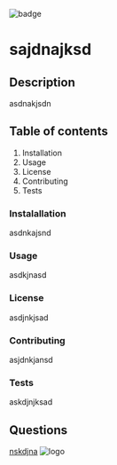 

![badge](https://img.shields.io/github/followers/tassim?style=social)

# sajdnajksd

## Description
asdnakjsdn

## Table of contents
1. Installation
2. Usage
3. License
4. Contributing
5. Tests

### Instalallation
asdnkajsnd

### Usage
asdkjnasd

### License
asdjnkjsad

### Contributing
asjdnkjansd

### Tests
askdjnjksad

## Questions
[nskdjna](nskdjna)
![logo](https://avatars0.githubusercontent.com/u/60808836?v=4)
